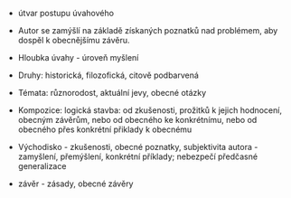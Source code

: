 - útvar postupu úvahového
- Autor se zamýšlí na základě získaných poznatků nad problémem, aby dospěl k obecnějšímu závěru.
- Hloubka úvahy - úroveň myšlení

- Druhy: historická, filozofická, citově podbarvená
- Témata: různorodost, aktuální jevy, obecné otázky
- Kompozice: logická stavba: od zkušenosti, prožitků k jejich hodnocení, obecným závěrům, nebo od obecného ke konkrétnímu, nebo od obecného přes konkrétní přiklady k obecnému
- Východisko - zkušenosti, obecné poznatky, subjektivita autora - zamyšlení, přemýšlení, konkrétní příklady; nebezpečí předčasné generalizace
- závěr - zásady, obecné závěry  